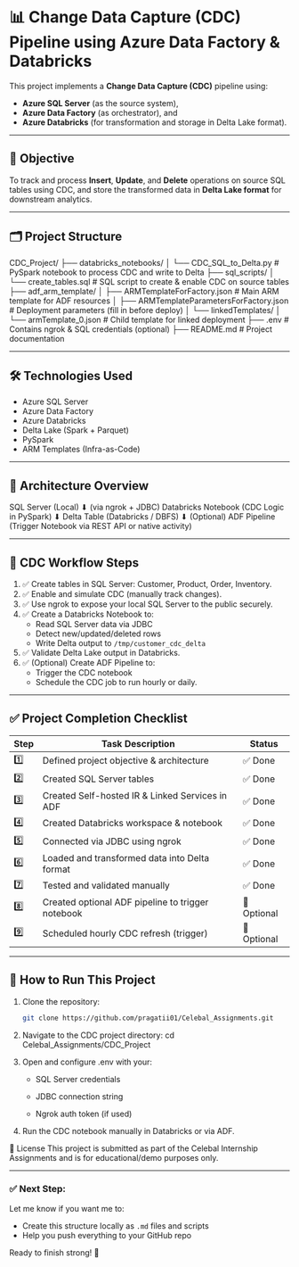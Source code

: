 # 📊 Change Data Capture (CDC) Pipeline using Azure Data Factory & Databricks

This project implements a **Change Data Capture (CDC)** pipeline using:
- **Azure SQL Server** (as the source system),
- **Azure Data Factory** (as orchestrator), and
- **Azure Databricks** (for transformation and storage in Delta Lake format).

---

## 🎯 Objective

To track and process **Insert**, **Update**, and **Delete** operations on source SQL tables using CDC, and store the transformed data in **Delta Lake format** for downstream analytics.

---

## 🗂 Project Structure

CDC_Project/
├── databricks_notebooks/
│ └── CDC_SQL_to_Delta.py # PySpark notebook to process CDC and write to Delta
├── sql_scripts/
│ └── create_tables.sql # SQL script to create & enable CDC on source tables
├── adf_arm_template/
│ ├── ARMTemplateForFactory.json # Main ARM template for ADF resources
│ ├── ARMTemplateParametersForFactory.json # Deployment parameters (fill in before deploy)
│ └── linkedTemplates/
│ └── armTemplate_0.json # Child template for linked deployment
├── .env # Contains ngrok & SQL credentials (optional)
├── README.md # Project documentation


---

## 🛠 Technologies Used

- Azure SQL Server
- Azure Data Factory
- Azure Databricks
- Delta Lake (Spark + Parquet)
- PySpark
- ARM Templates (Infra-as-Code)

---
## 🧱 Architecture Overview

SQL Server (Local)
⬇ (via ngrok + JDBC)
Databricks Notebook (CDC Logic in PySpark)
⬇
Delta Table (Databricks / DBFS)
⬇ (Optional)
ADF Pipeline (Trigger Notebook via REST API or native activity)


---

## 🔁 CDC Workflow Steps

1. ✅ Create tables in SQL Server: Customer, Product, Order, Inventory.
2. ✅ Enable and simulate CDC (manually track changes).
3. ✅ Use ngrok to expose your local SQL Server to the public securely.
4. ✅ Create a Databricks Notebook to:
   - Read SQL Server data via JDBC
   - Detect new/updated/deleted rows
   - Write Delta output to `/tmp/customer_cdc_delta`
5. ✅ Validate Delta Lake output in Databricks.
6. ✅ (Optional) Create ADF Pipeline to:
   - Trigger the CDC notebook
   - Schedule the CDC job to run hourly or daily.

---

## ✅ Project Completion Checklist

| Step | Task Description | Status |
|------|------------------|--------|
| 1️⃣ | Defined project objective & architecture | ✅ Done |
| 2️⃣ | Created SQL Server tables | ✅ Done |
| 3️⃣ | Created Self-hosted IR & Linked Services in ADF | ✅ Done |
| 4️⃣ | Created Databricks workspace & notebook | ✅ Done |
| 5️⃣ | Connected via JDBC using ngrok | ✅ Done |
| 6️⃣ | Loaded and transformed data into Delta format | ✅ Done |
| 7️⃣ | Tested and validated manually | ✅ Done |
| 8️⃣ | Created optional ADF pipeline to trigger notebook | 🔁 Optional |
| 9️⃣ | Scheduled hourly CDC refresh (trigger) | 🔁 Optional |

---


## 📝 How to Run This Project

1. Clone the repository:
   ```bash
   git clone https://github.com/pragatii01/Celebal_Assignments.git

2. Navigate to the CDC project directory:
   cd Celebal_Assignments/CDC_Project
   
4. Open and configure .env with your:

   - SQL Server credentials

   - JDBC connection string

   - Ngrok auth token (if used)

5. Run the CDC notebook manually in Databricks or via ADF.



📃 License
This project is submitted as part of the Celebal Internship Assignments and is for educational/demo purposes only.

---

### ✅ Next Step:
Let me know if you want me to:
- Create this structure locally as `.md` files and scripts
- Help you push everything to your GitHub repo

Ready to finish strong! 💪
